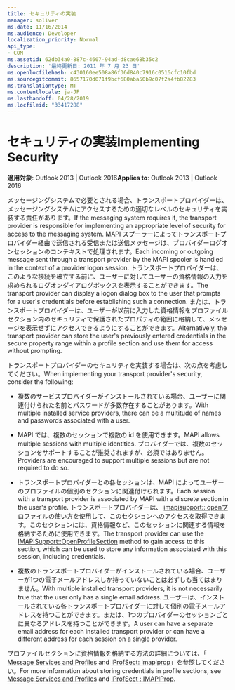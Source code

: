 ```yaml
---
title: セキュリティの実装
manager: soliver
ms.date: 11/16/2014
ms.audience: Developer
localization_priority: Normal
api_type:
- COM
ms.assetid: 62db34a0-887c-4607-94ad-d8cae68b35c2
description: '最終更新日: 2011 年 7 月 23 日'
ms.openlocfilehash: c430160ee508a86f36d840c7916c0516cfc10fbd
ms.sourcegitcommit: 8657170d071f9bcf680aba50b9c07f2a4fb82283
ms.translationtype: MT
ms.contentlocale: ja-JP
ms.lasthandoff: 04/28/2019
ms.locfileid: "33417288"
---
```

# <a name="implementing-security"></a><span data-ttu-id="f80d7-103">セキュリティの実装</span><span class="sxs-lookup"><span data-stu-id="f80d7-103">Implementing Security</span></span>

  
  
<span data-ttu-id="f80d7-104">**適用対象**: Outlook 2013 | Outlook 2016</span><span class="sxs-lookup"><span data-stu-id="f80d7-104">**Applies to**: Outlook 2013 | Outlook 2016</span></span> 
  
<span data-ttu-id="f80d7-105">メッセージングシステムで必要とされる場合、トランスポートプロバイダーは、メッセージングシステムにアクセスするための適切なレベルのセキュリティを実装する責任があります。</span><span class="sxs-lookup"><span data-stu-id="f80d7-105">If the messaging system requires it, the transport provider is responsible for implementing an appropriate level of security for access to the messaging system.</span></span> <span data-ttu-id="f80d7-106">MAPI スプーラーによってトランスポートプロバイダー経由で送信される受信または送信メッセージは、プロバイダーログオンセッションのコンテキストで処理されます。</span><span class="sxs-lookup"><span data-stu-id="f80d7-106">Each incoming or outgoing message sent through a transport provider by the MAPI spooler is handled in the context of a provider logon session.</span></span> <span data-ttu-id="f80d7-107">トランスポートプロバイダーは、このような接続を確立する前に、ユーザーに対してユーザーの資格情報の入力を求められるログオンダイアログボックスを表示することができます。</span><span class="sxs-lookup"><span data-stu-id="f80d7-107">The transport provider can display a logon dialog box to the user that prompts for a user's credentials before establishing such a connection.</span></span> <span data-ttu-id="f80d7-108">または、トランスポートプロバイダーは、ユーザーが以前に入力した資格情報をプロファイルセクション内のセキュリティで保護されたプロパティの範囲に格納して、メッセージを表示せずにアクセスできるようにすることができます。</span><span class="sxs-lookup"><span data-stu-id="f80d7-108">Alternatively, the transport provider can store the user's previously entered credentials in the secure property range within a profile section and use them for access without prompting.</span></span>
  
<span data-ttu-id="f80d7-109">トランスポートプロバイダーのセキュリティを実装する場合は、次の点を考慮してください。</span><span class="sxs-lookup"><span data-stu-id="f80d7-109">When implementing your transport provider's security, consider the following:</span></span>
  
- <span data-ttu-id="f80d7-110">複数のサービスプロバイダーがインストールされている場合、ユーザーに関連付けられた名前とパスワードが多数存在することがあります。</span><span class="sxs-lookup"><span data-stu-id="f80d7-110">With multiple installed service providers, there can be a multitude of names and passwords associated with a user.</span></span>
    
- <span data-ttu-id="f80d7-111">MAPI では、複数のセッションで複数の id を使用できます。</span><span class="sxs-lookup"><span data-stu-id="f80d7-111">MAPI allows multiple sessions with multiple identities.</span></span> <span data-ttu-id="f80d7-112">プロバイダーでは、複数のセッションをサポートすることが推奨されますが、必須ではありません。</span><span class="sxs-lookup"><span data-stu-id="f80d7-112">Providers are encouraged to support multiple sessions but are not required to do so.</span></span>
    
- <span data-ttu-id="f80d7-113">トランスポートプロバイダーとの各セッションは、MAPI によってユーザーのプロファイルの個別のセクションに関連付けられます。</span><span class="sxs-lookup"><span data-stu-id="f80d7-113">Each session with a transport provider is associated by MAPI with a discrete section in the user's profile.</span></span> <span data-ttu-id="f80d7-114">トランスポートプロバイダーは、 [imapisupport:: openプロファイル](imapisupport-openprofilesection.md)の使い方を使用して、このセクションへのアクセスを取得できます。このセクションには、資格情報など、このセッションに関連する情報を格納するために使用できます。</span><span class="sxs-lookup"><span data-stu-id="f80d7-114">The transport provider can use the [IMAPISupport::OpenProfileSection](imapisupport-openprofilesection.md) method to gain access to this section, which can be used to store any information associated with this session, including credentials.</span></span> 
    
- <span data-ttu-id="f80d7-115">複数のトランスポートプロバイダーがインストールされている場合、ユーザーが1つの電子メールアドレスしか持っていないことは必ずしも当てはまりません。</span><span class="sxs-lookup"><span data-stu-id="f80d7-115">With multiple installed transport providers, it is not necessarily true that the user only has a single email address.</span></span> <span data-ttu-id="f80d7-116">ユーザーは、インストールされている各トランスポートプロバイダーに対して個別の電子メールアドレスを持つことができます。または、1つのプロバイダーのセッションごとに異なるアドレスを持つことができます。</span><span class="sxs-lookup"><span data-stu-id="f80d7-116">A user can have a separate email address for each installed transport provider or can have a different address for each session on a single provider.</span></span>
    
<span data-ttu-id="f80d7-117">プロファイルセクションに資格情報を格納する方法の詳細については、「 [Message Services and Profiles](message-services-and-profiles.md) and [IProfSect: imapiprop](iprofsectimapiprop.md)」を参照してください。</span><span class="sxs-lookup"><span data-stu-id="f80d7-117">For more information about storing credentials in profile sections, see [Message Services and Profiles](message-services-and-profiles.md) and [IProfSect : IMAPIProp](iprofsectimapiprop.md).</span></span>
  

